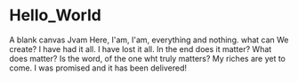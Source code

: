 # Hello_World
A blank canvas
Jvam Here, I'am, I'am, everything and nothing. what can We create? I have had it all. I have lost it all. In the end does it matter? What does matter? Is the word, of the one wht truly matters? My riches are yet to come. I was promised and it has been delivered!
